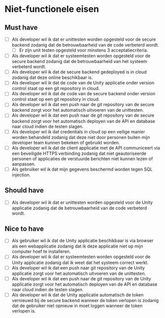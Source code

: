 # Niet-functionele eisen

## Must have

- [ ] Als developer wil ik dat er unittesten worden opgesteld voor de secure backend zodanig dat de betrouwbaarheid van de code verbeterd wordt.
  - [ ] Er zijn unit testen opgesteld voor minstens 3 acceptatiecriteria.
- [ ] Als developer wil ik dat er systeemtesten worden opgesteld voor de secure backend zodanig dat de betrouwbaarheid van het systeem verbeterd wordt.
- [ ] Als developer wil ik dat de secure backend gedeployed is in cloud zodanig dat deze online beschikbaar is.
- [ ] Als developer wil ik dat de code van de Unity applicatie onder version control staat op een git repository in cloud.
- [ ] Als developer wil ik dat de code van de secure backend onder version control staat op een git repository in cloud.
- [ ] Als developer wil ik dat een push naar de git repository van de secure backend zorgt voor het automatisch uitvoeren van de unittesten.
- [ ] Als developer wil ik dat een push naar de git repository van de secure backend zorgt voor het automatisch deployen van de API en database naar cloud indien de testen slagen.
- [ ] Als developer wil ik dat credentials in cloud op een veilige manier worden behandeld zodanig dat deze niet door personen buiten mijn developer team kunnen bekeken of gebruikt worden.
- [ ] Als developer wil ik dat de client applicatie met de API communiceert via een beveiligde HTTPS verbinding zodanig dat niet geautoriseerde personen of applicaties de verstuurde berichten niet kunnen lezen of aanpassen.
- [ ] Als gebruiker wil ik dat mijn gegevens beschermd worden tegen SQL injection.

## Should have

- [ ] Als developer wil ik dat er unittesten worden opgesteld voor de Unity applicatie zodanig dat de betrouwbaarheid van de code verbeterd wordt.

## Nice to have

- [ ] Als gebruiker wil ik dat de Unity applicatie beschikbaar is via browser als een webapplicatie zodanig dat ik deze applicatie niet op mijn computer hoef te installeren.
- [ ] Als developer wil ik dat er systeemtesten worden opgesteld voor de Unity applicatie zodanig dat ik weet dat het systeem correct werkt.
- [ ] Als developer wil ik dat een push naar git repository van de Unity applicatie zorgt voor het automatisch uitvoeren van de unittesten.
- [ ] Als developer wil ik dat een push naar de git repository van de Unity applicatie zorgt voor het automatisch deployen van de API en database naar cloud indien de testen slagen.
- [ ] Als developer wil ik dat de Unity applicatie automatisch de token vernieuwd bij de secure backend wanneer de token verlopen is zodanig dat de gebruiker niet opnieuw in moet loggen wanneer de token verlopen is.

